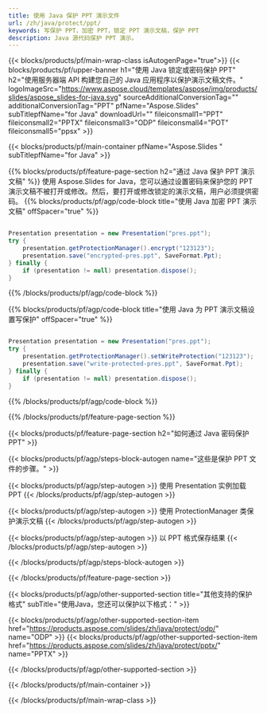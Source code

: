 ```yaml
---
title: 使用 Java 保护 PPT 演示文件
url: /zh/java/protect/ppt/
keywords: 写保护 PPT，加密 PPT，锁定 PPT 演示文稿，保护 PPT
description: Java 源代码保护 PPT 演示。
---
```


{{< blocks/products/pf/main-wrap-class isAutogenPage="true">}}
{{< blocks/products/pf/upper-banner h1="使用 Java 锁定或密码保护 PPT" h2="使用服务器端 API 构建您自己的 Java 应用程序以保护演示文稿文件。" logoImageSrc="https://www.aspose.cloud/templates/aspose/img/products/slides/aspose_slides-for-java.svg" sourceAdditionalConversionTag="" additionalConversionTag="PPT" pfName="Aspose.Slides" subTitlepfName="for Java" downloadUrl="" fileiconsmall1="PPT" fileiconsmall2="PPTX" fileiconsmall3="ODP" fileiconsmall4="POT" fileiconsmall5="ppsx" >}}

{{< blocks/products/pf/main-container pfName="Aspose.Slides " subTitlepfName="for Java" >}}

{{% blocks/products/pf/feature-page-section  h2="通过 Java 保护 PPT 演示文稿" %}}
使用 Aspose.Slides for Java，您可以通过设置密码来保护您的 PPT 演示文稿不被打开或修改。然后，要打开或修改锁定的演示文稿，用户必须提供密码。
{{% blocks/products/pf/agp/code-block title="使用 Java 加密 PPT 演示文稿" offSpacer="true" %}}

```java

Presentation presentation = new Presentation("pres.ppt");
try {
    presentation.getProtectionManager().encrypt("123123");
    presentation.save("encrypted-pres.ppt", SaveFormat.Ppt);
} finally {
    if (presentation != null) presentation.dispose();
}
```

{{% /blocks/products/pf/agp/code-block %}}

{{% blocks/products/pf/agp/code-block title="使用 Java 为 PPT 演示文稿设置写保护" offSpacer="true" %}}

```java

Presentation presentation = new Presentation("pres.ppt");
try {
    presentation.getProtectionManager().setWriteProtection("123123");
    presentation.save("write-protected-pres.ppt", SaveFormat.Ppt);
} finally {
    if (presentation != null) presentation.dispose();
}
```

{{% /blocks/products/pf/agp/code-block %}}

{{% /blocks/products/pf/feature-page-section %}}

{{< blocks/products/pf/feature-page-section  h2="如何通过 Java 密码保护 PPT" >}}

{{< blocks/products/pf/agp/steps-block-autogen name="这些是保护 PPT 文件的步骤。" >}}

{{< blocks/products/pf/agp/step-autogen >}}
使用 Presentation 实例加载 PPT
{{< /blocks/products/pf/agp/step-autogen >}}

{{< blocks/products/pf/agp/step-autogen >}}
使用 ProtectionManager 类保护演示文稿
{{< /blocks/products/pf/agp/step-autogen >}}

{{< blocks/products/pf/agp/step-autogen >}}
以 PPT 格式保存结果
{{< /blocks/products/pf/agp/step-autogen >}}

{{< /blocks/products/pf/agp/steps-block-autogen >}}

{{< /blocks/products/pf/feature-page-section >}}

{{< blocks/products/pf/agp/other-supported-section title="其他支持的保护格式" subTitle="使用Java，您还可以保护以下格式：" >}}

{{< blocks/products/pf/agp/other-supported-section-item href="https://products.aspose.com/slides/zh/java/protect/odp/" name="ODP" >}}
{{< blocks/products/pf/agp/other-supported-section-item href="https://products.aspose.com/slides/zh/java/protect/pptx/" name="PPTX" >}}


{{< /blocks/products/pf/agp/other-supported-section >}}

{{< /blocks/products/pf/main-container >}}
    
{{< /blocks/products/pf/main-wrap-class >}}